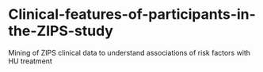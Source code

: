 # Clinical-features-of-participants-in-the-ZIPS-study

Mining of ZIPS clinical data to understand associations of risk factors with HU treatment

